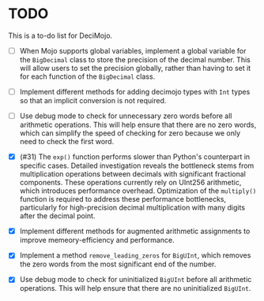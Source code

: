 # TODO

This is a to-do list for DeciMojo.

- [ ] When Mojo supports global variables, implement a global variable for the `BigDecimal` class to store the precision of the decimal number. This will allow users to set the precision globally, rather than having to set it for each function of the `BigDecimal` class.
- [ ] Implement different methods for adding decimojo types with `Int` types so that an implicit conversion is not required.
- [ ] Use debug mode to check for unnecessary zero words before all arithmetic operations. This will help ensure that there are no zero words, which can simplify the speed of checking for zero because we only need to check the first word.

- [x] (#31) The `exp()` function performs slower than Python's counterpart in specific cases. Detailed investigation reveals the bottleneck stems from multiplication operations between decimals with significant fractional components. These operations currently rely on UInt256 arithmetic, which introduces performance overhead. Optimization of the `multiply()` function is required to address these performance bottlenecks, particularly for high-precision decimal multiplication with many digits after the decimal point.
- [x] Implement different methods for augmented arithmetic assignments to improve memeory-efficiency and performance.
- [x] Implement a method `remove_leading_zeros` for `BigUInt`, which removes the zero words from the most significant end of the number.
- [x] Use debug mode to check for uninitialized `BigUInt` before all arithmetic operations. This will help ensure that there are no uninitialized `BigUInt`.

